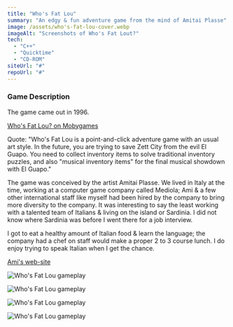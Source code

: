 ```yaml
---
title: "Who's Fat Lou"
summary: "An edgy & fun adventure game from the mind of Amitai Plasse"
image: /assets/who's-fat-lou-cover.webp
imageAlt: "Screenshots of Who's Fat Lout?"
tech:
  - "C++"
  - "Quicktime"
  - "CD-ROM"
siteUrl: "#"
repoUrl: "#"
---
```


### Game Description

The game came out in 1996.

[Who's Fat Lou? on Mobygames](https://www.mobygames.com/game/148154/whos-fat-lou/)

Quote: "Who's Fat Lou is a point-and-click adventure game with an usual art style. In the future, you are trying to save Zett City from the evil El Guapo. You need to collect inventory items to solve traditional inventory puzzles, and also "musical inventory items" for the final musical showdown with El Guapo."

The game was conceived by the artist Amitai Plasse.  We lived in Italy at the time, working at a computer game company called Mediola; Ami & a few other international staff like myself had been hired by the company to bring more diversity to the company.  It was interesting to say the least working with a talented team of Italians & living on the island or Sardinia.  I did not know where Sardinia was before I went there for a job interview. 

I got to eat a healthy amount of Italian food & learn the language; the company had a chef on staff would make a proper 2 to 3 course lunch.  I do enjoy trying to speak Italian when I get the chance.

[Ami's web-site](https://www.gonzoviz.com/amitaiplasseartist)

![Who's Fat Lou gameplay](../../assets/who's-fat-lou-back-cover.webp)

![Who's Fat Lou gameplay](../../assets/who's-fat-lou-0-gameplay.png)

![Who's Fat Lou gameplay](../../assets/who's-fat-lou-1-gameplay.webp)

![Who's Fat Lou gameplay](../../assets/who's-fat-lou-2-gameplay.webp)
